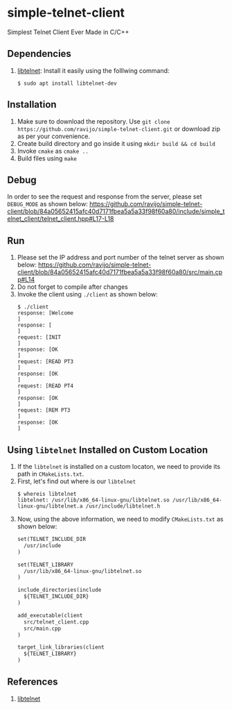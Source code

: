 # simple-telnet-client
Simplest Telnet Client Ever Made in C/C++ 


## Dependencies
1. [libtelnet](https://github.com/seanmiddleditch/libtelnet): Install it easily using the folllwing command:
    ```console
    $ sudo apt install libtelnet-dev
    ```

## Installation
1. Make sure to download the repository. Use `git clone https://github.com/ravijo/simple-telnet-client.git` or download zip as per your convenience.
2. Create build directory and go inside it using `mkdir build && cd build`
3. Invoke `cmake` as `cmake ..`
3. Build files using `make`

## Debug
In order to see the request and response from the server, please set `DEBUG_MODE` as shown below:
https://github.com/ravijo/simple-telnet-client/blob/84a05652415afc40d7171fbea5a5a33f98f60a80/include/simple_telnet_client/telnet_client.hpp#L17-L18

## Run
1. Please set the IP address and port number of the telnet server as shown below:
https://github.com/ravijo/simple-telnet-client/blob/84a05652415afc40d7171fbea5a5a33f98f60a80/src/main.cpp#L14
2. Do not forget to compile after changes
3. Invoke the client using `./client` as shown below:
    ```console
    $ ./client
    response: [Welcome
    ]
    response: [
    ]
    request: [INIT
    ]
    response: [OK
    ]
    request: [READ PT3
    ]
    response: [OK
    ]
    request: [READ PT4
    ]
    response: [OK
    ]
    request: [REM PT3
    ]
    response: [OK
    ]
    ```


## Using `libtelnet` Installed on Custom Location
1. If the `libtelnet` is installed on a custom locaton, we need to provide its path in `CMakeLists.txt`.
2. First, let's find out where is our `libtelnet`
    ```console
    $ whereis libtelnet
    libtelnet: /usr/lib/x86_64-linux-gnu/libtelnet.so /usr/lib/x86_64-linux-gnu/libtelnet.a /usr/include/libtelnet.h
    ```
3. Now, using the above information, we need to modify `CMakeLists.txt` as shown below:
    ```CMakeLists.txt
    set(TELNET_INCLUDE_DIR
      /usr/include
    )
    
    set(TELNET_LIBRARY
      /usr/lib/x86_64-linux-gnu/libtelnet.so
    )
    
    include_directories(include
      ${TELNET_INCLUDE_DIR}
    )
    
    add_executable(client
      src/telnet_client.cpp
      src/main.cpp
    )
    
    target_link_libraries(client
      ${TELNET_LIBRARY}
    )
    ```

## References
1. [libtelnet](https://github.com/seanmiddleditch/libtelnet)
